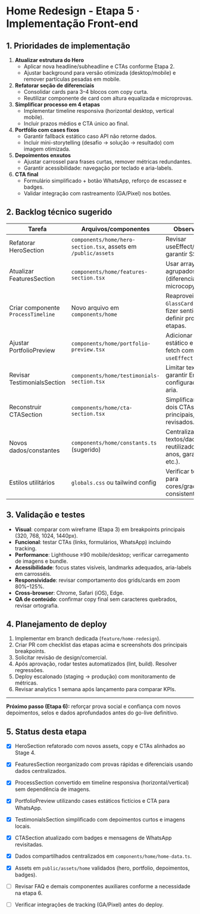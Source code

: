 ﻿# Home Redesign - Etapa 5 · Implementação Front-end

## 1. Prioridades de implementação
1. **Atualizar estrutura do Hero**
   - Aplicar nova headline/subheadline e CTAs conforme Etapa 2.
   - Ajustar background para versão otimizada (desktop/mobile) e remover partículas pesadas em mobile.
2. **Refatorar seção de diferenciais**
   - Consolidar cards para 3–4 blocos com copy curta.
   - Reutilizar componente de card com altura equalizada e microprovas.
3. **Simplificar processo em 4 etapas**
   - Implementar timeline responsiva (horizontal desktop, vertical mobile).
   - Incluir prazos médios e CTA único ao final.
4. **Portfólio com cases fixos**
   - Garantir fallback estático caso API não retorne dados.
   - Incluir mini-storytelling (desafio → solução → resultado) com imagem otimizada.
5. **Depoimentos enxutos**
   - Ajustar carrossel para frases curtas, remover métricas redundantes.
   - Garantir acessibilidade: navegação por teclado e aria-labels.
6. **CTA final**
   - Formulário simplificado + botão WhatsApp, reforço de escassez e badges.
   - Validar integração com rastreamento (GA/Pixel) nos botões.

## 2. Backlog técnico sugerido
| Tarefa | Arquivos/componentes | Observações |
| --- | --- | --- |
| Refatorar HeroSection | `components/home/hero-section.tsx`, assets em `/public/assets` | Revisar useEffect/particles; garantir SSR-safe. |
| Atualizar FeaturesSection | `components/home/features-section.tsx` | Usar arrays agrupados (diferenciais) + microcopy. |
| Criar componente `ProcessTimeline` | Novo arquivo em `components/home` | Reaproveitar `GlassCard` onde fizer sentido; definir props para etapas. |
| Ajustar PortfolioPreview | `components/home/portfolio-preview.tsx` | Adicionar fallback estático e otimizar fetch com SWR ou `useEffect` seguro. |
| Revisar TestimonialsSection | `components/home/testimonials-section.tsx` | Limitar texto e garantir Embla configurado com aria. |
| Reconstruir CTASection | `components/home/cta-section.tsx` | Simplificar copy, dois CTAs principais, badges revisados. |
| Novos dados/constantes | `components/home/constants.ts` (sugerido) | Centralizar textos/dados reutilizados (40 anos, garantia etc.). |
| Estilos utilitários | `globals.css` ou tailwind config | Verificar tokens para cores/gradientes consistentes. |

## 3. Validação e testes
- **Visual**: comparar com wireframe (Etapa 3) em breakpoints principais (320, 768, 1024, 1440px).
- **Funcional**: testar CTAs (links, formulários, WhatsApp) incluindo tracking.
- **Performance**: Lighthouse ≥90 mobile/desktop; verificar carregamento de imagens e bundle.
- **Acessibilidade**: focus states visíveis, landmarks adequados, aria-labels em carrosséis.
- **Responsividade**: revisar comportamento dos grids/cards em zoom 80%–125%.
- **Cross-browser**: Chrome, Safari (iOS), Edge.
- **QA de conteúdo**: confirmar copy final sem caracteres quebrados, revisar ortografia.

## 4. Planejamento de deploy
1. Implementar em branch dedicada (`feature/home-redesign`).
2. Criar PR com checklist das etapas acima e screenshots dos principais breakpoints.
3. Solicitar revisão de design/comercial.
4. Após aprovação, rodar testes automatizados (lint, build). Resolver regressões.
5. Deploy escalonado (staging → produção) com monitoramento de métricas.
6. Revisar analytics 1 semana após lançamento para comparar KPIs.

---
**Próximo passo (Etapa 6):** reforçar prova social e confiança com novos depoimentos, selos e dados aprofundados antes do go-live definitivo.

## 5. Status desta etapa
- [x] HeroSection refatorado com novos assets, copy e CTAs alinhados ao Stage 4.
- [x] FeaturesSection reorganizado com provas rápidas e diferenciais usando dados centralizados.
- [x] ProcessSection convertido em timeline responsiva (horizontal/vertical) sem dependência de imagens.
- [x] PortfolioPreview utilizando cases estáticos fictícios e CTA para WhatsApp.
- [x] TestimonialsSection simplificado com depoimentos curtos e imagens locais.
- [x] CTASection atualizado com badges e mensagens de WhatsApp revisitadas.
- [x] Dados compartilhados centralizados em `components/home/home-data.ts`.
- [x] Assets em `public/assets/home` validados (hero, portfolio, depoimentos, badges).
- [ ] Revisar FAQ e demais componentes auxiliares conforme a necessidade na etapa 6.
- [ ] Verificar integrações de tracking (GA/Pixel) antes do deploy.

